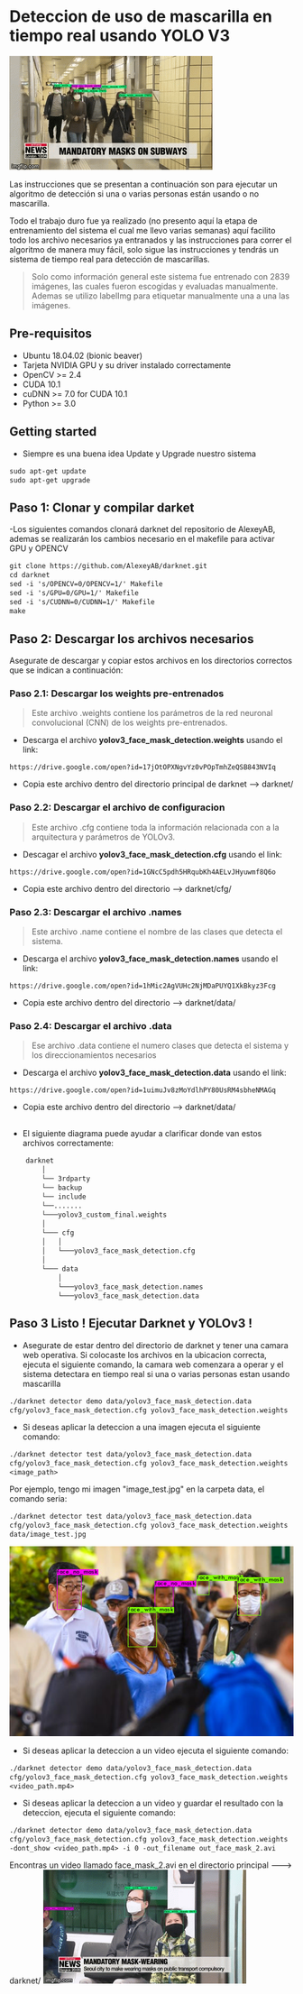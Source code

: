 # Deteccion de uso de mascarilla en tiempo real usando YOLO V3 
  ![](https://github.com/dvalenciar/yolov3_face_mask_detection/blob/master/video_out.gif)

Las instrucciones que se presentan a continuación son para ejecutar un algoritmo de detección si una o varias personas están usando o no mascarilla. 

Todo el trabajo duro fue ya realizado (no presento aquí la etapa de entrenamiento del sistema el cual me llevo varias semanas) aquí facilito todo los archivo necesarios ya entranados y las instrucciones para correr el algoritmo de manera muy fácil, solo sigue las instrucciones y tendrás un sistema de tiempo real para detección de mascarillas.

> Solo como información general este sistema fue entrenado con 2839 imágenes, las cuales fueron escogidas  y evaluadas manualmente. Ademas se utilizo labelImg para etiquetar manualmente una a una las imágenes.

## Pre-requisitos

* Ubuntu 18.04.02 (bionic beaver)
* Tarjeta NVIDIA GPU y su driver instalado correctamente
* OpenCV >= 2.4
* CUDA 10.1
* cuDNN >= 7.0 for CUDA 10.1
* Python >= 3.0

## Getting started
- Siempre es una buena idea Update y Upgrade nuestro sistema
 ```
sudo apt-get update 
sudo apt-get upgrade
 ```
## Paso 1: Clonar y compilar darket 
-Los siguientes comandos clonará darknet del repositorio de AlexeyAB, ademas se realizarán los cambios necesario en el makefile para activar GPU y OPENCV  

```
git clone https://github.com/AlexeyAB/darknet.git
cd darknet
sed -i 's/OPENCV=0/OPENCV=1/' Makefile
sed -i 's/GPU=0/GPU=1/' Makefile
sed -i 's/CUDNN=0/CUDNN=1/' Makefile
make
```

## Paso 2: Descargar los archivos necesarios
Asegurate de descargar y copiar estos archivos en los directorios correctos que se indican a continuación:

### Paso 2.1: Descargar los weights pre-entrenados

> Este archivo .weights contiene los parámetros de la red neuronal convolucional (CNN) de los weights pre-entrenados.

- Descarga el archivo **yolov3_face_mask_detection.weights** usando el link:
```
https://drive.google.com/open?id=17jOtOPXNgvYz0vPOpTmhZeQSB843NVIq
```
- Copia este archivo dentro del directorio principal de darknet --> darknet/


### Paso 2.2: Descargar el archivo de configuracion 

> Este archivo .cfg contiene toda la información relacionada con a la arquitectura y parámetros de YOLOv3.

- Descagar el archivo **yolov3_face_mask_detection.cfg** usando el link:
```
https://drive.google.com/open?id=1GNcC5pdh5HRqubKh4AELvJHyuwmf8Q6o
```
- Copia este archivo dentro del directorio --> darknet/cfg/


### Paso 2.3: Descargar el archivo .names 
>  Este archivo .name contiene el nombre de las clases que detecta el sistema.

- Descarga el archivo **yolov3_face_mask_detection.names** usando el link:
```
https://drive.google.com/open?id=1hMic2AgVUHc2NjMDaPUYQ1XkBkyz3Fcg
```
- Copia este archivo dentro del directorio   --> darknet/data/

### Paso 2.4: Descargar el archivo .data 
>  Ese archivo .data contiene el numero clases que detecta el sistema y los direccionamientos necesarios

- Descarga el archivo **yolov3_face_mask_detection.data** usando el link:
```
https://drive.google.com/open?id=1uimuJv8zMoYdlhPY80UsRM4sbheNMAGq
```
- Copia este archivo dentro del directorio --> darknet/data/

## 


- El siguiente diagrama puede ayudar a clarificar donde van estos archivos correctamente:
```
    darknet
        │ 
        └── 3rdparty
        └── backup        
        └── include
        └──.......
        └───yolov3_custom_final.weights
        │ 
        └─── cfg
        │   │
        │   └───yolov3_face_mask_detection.cfg
        │   
        └─── data
            │
            └───yolov3_face_mask_detection.names
            └───yolov3_face_mask_detection.data
```

## Paso 3 Listo ! Ejecutar Darknet y YOLOv3 !

- Asegurate de estar dentro del directorio de darknet y tener una camara web operativa. Si colocaste los archivos en la ubicacion correcta,  ejecuta el siguiente comando, la camara web comenzara a operar y el sistema detectara en tiempo real si una o varias personas estan usando mascarilla
```
./darknet detector demo data/yolov3_face_mask_detection.data  cfg/yolov3_face_mask_detection.cfg yolov3_face_mask_detection.weights 
```

- Si deseas aplicar la deteccion a una imagen ejecuta el siguiente comando:
```
./darknet detector test data/yolov3_face_mask_detection.data  cfg/yolov3_face_mask_detection.cfg yolov3_face_mask_detection.weights  <image_path>
```
Por ejemplo, tengo mi imagen "image_test.jpg" en la carpeta data, el comando seria:
```
./darknet detector test data/yolov3_face_mask_detection.data  cfg/yolov3_face_mask_detection.cfg yolov3_face_mask_detection.weights  data/image_test.jpg 
```
![](https://github.com/dvalenciar/yolov3_face_mask_detection/blob/master/predictions.jpg)

- Si deseas aplicar la deteccion a un video ejecuta el siguiente comando:
```
./darknet detector demo data/yolov3_face_mask_detection.data cfg/yolov3_face_mask_detection.cfg yolov3_face_mask_detection.weights <video_path.mp4> 
```

- Si deseas aplicar la deteccion a un video y guardar el resultado con la deteccion, ejecuta el siguiente comando:

```
./darknet detector demo data/yolov3_face_mask_detection.data cfg/yolov3_face_mask_detection.cfg yolov3_face_mask_detection.weights -dont_show <video_path.mp4> -i 0 -out_filename out_face_mask_2.avi
```
Encontras un video llamado face_mask_2.avi en el directorio principal ---> darknet/
![](https://github.com/dvalenciar/yolov3_face_mask_detection/blob/master/video_out_2.gif)





